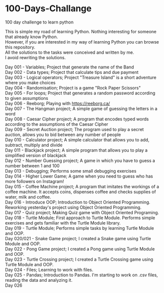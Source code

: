 # 100-Days-Challange
100 day challenge to learn python

This is simple my road of learning Python. Nothing interesting for someone that already know Python.\
However, if you are interested in my way of learning Python you can browse this repository.\
All the solutions to the tasks were conceived and written by me.\
I avoid rewriting the solutions.

Day 001 - Variables; Project that generate the name of the Band\
Day 002 - Data types; Project that calculate tips and due payment\
Day 003 - Logical operators; Project "Treasure Island" is a short adventure where you make choices\
Day 004 - Randomisation; Project is a game "Rock Paper Scissors"\
Day 005 - For loops; Project that generates a random password according to given assumptions\
Day 006 - Reeborg; Playing with https://reeborg.ca/ \
Day 007 - The Hangman project; A simple game of guessing the letters in a word\
Day 008 - Caesar Cipher project; A program that encodes typed words according to the assumptions of the Caesar Cipher\
Day 009 - Secret Auction project; The program used to play a secret auction, allows you to bid between any number of people\
Day 010 - Calculator project; A simple calculator that allows you to add, subtract, multiply and divide\
Day 011 - Blackjack project; A simple program that allows you to play a simplified version of blackjack\
Day 012 - Number Guessing project; A game in which you have to guess a number between 1 and 100\
Day 013 - Debugging; Performs some small debugging exercises\
Day 014 - Higher Lower Game; A game when you need to guess who has more followers on Instagram!\
Day 015 - Coffee Machine project; A program that imitates the workings of a coffee machine. It accepts coins, dispenses coffee and checks supplies of water, milk and coffee.\
Day 016 - Introduce OOP; Introduction to Object Oriented Programming. Reworking yesterday's project using Object Oriented Programming.\
Day 017 - Quiz project; Making Quiz game with Object Oriented Programing.\
Day 018 - Turtle Module; First approach to Turtle Module. Performs simple exercises and gets familiar with the Turtle Module library. \
Day 019 - Turtle Module; Performs simple tasks by learning Turtle Module and OOP. \
Day 020/021 - Snake Game project; I created a Snake game using Turtle Module and OOP. \
Day 022 - Pong Game project; I created a Pong game using Turtle Module and OOP. \
Day 023 - Turtle Crossing project; I created a Turtle Crossing game using Turtle Module and OOP. \
Day 024 - Files; Learning to work with files. \
Day 025 - Pandas; Introduction to Pandas. I'm starting to work on .csv files, reading the data and analyzing it. \
Day 026
